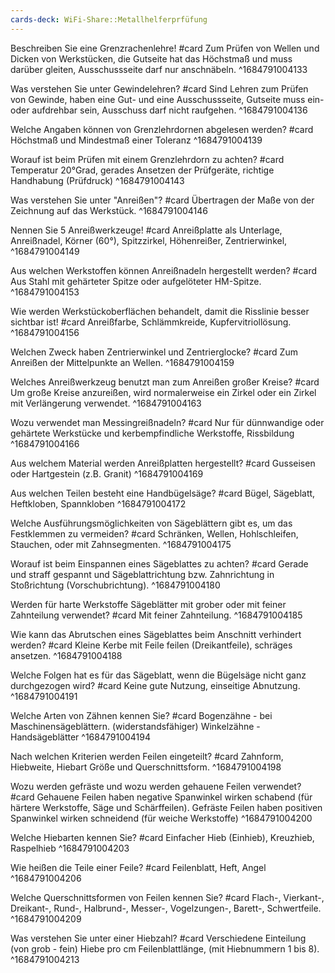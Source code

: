 ```yaml
---
cards-deck: WiFi-Share::Metallhelferprfüfung
---
```


Beschreiben Sie eine Grenzrachenlehre! #card
Zum Prüfen von Wellen und Dicken von Werkstücken, die Gutseite hat das Höchstmaß und muss darüber gleiten, Ausschussseite darf nur anschnäbeln.
^1684791004133

Was verstehen Sie unter Gewindelehren? #card
Sind Lehren zum Prüfen von Gewinde, haben eine Gut- und eine Ausschussseite, Gutseite muss ein- oder aufdrehbar sein, Ausschuss darf nicht raufgehen.
^1684791004136

Welche Angaben können von Grenzlehrdornen abgelesen werden? #card
Höchstmaß und Mindestmaß einer Toleranz
^1684791004139

Worauf ist beim Prüfen mit einem Grenzlehrdorn zu achten? #card
Temperatur 20°Grad,
gerades Ansetzen der Prüfgeräte,
richtige Handhabung (Prüfdruck)
^1684791004143

Was verstehen Sie unter "Anreißen"? #card
Übertragen der Maße von der Zeichnung auf das Werkstück.
^1684791004146

Nennen Sie 5 Anreißwerkzeuge! #card
Anreißplatte als Unterlage,
Anreißnadel,
Körner (60°),
Spitzzirkel,
Höhenreißer,
Zentrierwinkel,
^1684791004149

Aus welchen Werkstoffen können Anreißnadeln hergestellt werden? #card
Aus Stahl mit gehärteter Spitze oder aufgelöteter HM-Spitze.
^1684791004153

Wie werden Werkstückoberflächen behandelt, damit die Risslinie besser sichtbar ist! #card
Anreißfarbe,
Schlämmkreide,
Kupfervitriollösung.
^1684791004156

Welchen Zweck haben Zentrierwinkel und Zentrierglocke? #card
Zum Anreißen der Mittelpunkte an Wellen.
^1684791004159

Welches Anreißwerkzeug benutzt man zum Anreißen großer Kreise? #card
Um große Kreise anzureißen, wird normalerweise ein Zirkel oder ein Zirkel mit Verlängerung verwendet.
^1684791004163

Wozu verwendet man Messingreißnadeln? #card
Nur für dünnwandige oder gehärtete Werkstücke und kerbempfindliche Werkstoffe, Rissbildung
^1684791004166

Aus welchem Material werden Anreißplatten hergestellt? #card 
Gusseisen oder Hartgestein (z.B. Granit)
^1684791004169

Aus welchen Teilen besteht eine Handbügelsäge? #card 
Bügel,
Sägeblatt,
Heftkloben,
Spannkloben
^1684791004172

Welche Ausführungsmöglichkeiten von Sägeblättern gibt es, um das Festklemmen zu vermeiden? #card
Schränken,
Wellen,
Hohlschleifen,
Stauchen,
oder mit Zahnsegmenten.
^1684791004175

Worauf ist beim Einspannen eines Sägeblattes zu achten? #card
Gerade und straff gespannt und Sägeblattrichtung bzw. Zahnrichtung in Stoßrichtung (Vorschubrichtung).
^1684791004180

Werden für harte Werkstoffe Sägeblätter mit grober oder mit feiner Zahnteilung verwendet? #card
Mit feiner Zahnteilung.
^1684791004185

Wie kann das Abrutschen eines Sägeblattes beim Anschnitt verhindert werden? #card
Kleine Kerbe mit Feile feilen (Dreikantfeile), schräges ansetzen.
^1684791004188

Welche Folgen hat es für das Sägeblatt, wenn die Bügelsäge nicht ganz
durchgezogen wird? #card
Keine gute Nutzung, einseitige Abnutzung.
^1684791004191

Welche Arten von Zähnen kennen Sie? #card
Bogenzähne - bei Maschinensägeblättern. (widerstandsfähiger)
Winkelzähne - Handsägeblätter
^1684791004194

Nach welchen Kriterien werden Feilen eingeteilt? #card
Zahnform,
Hiebweite,
Hiebart Größe und Querschnittsform.
^1684791004198

Wozu werden gefräste und wozu werden gehauene Feilen verwendet? #card
Gehauene Feilen haben negative Spanwinkel
wirken schabend (für härtere Werkstoffe, Säge und Schärffeilen). Gefräste Feilen haben positiven Spanwinkel
wirken schneidend (für weiche Werkstoffe)
^1684791004200

Welche Hiebarten kennen Sie? #card
Einfacher Hieb (Einhieb),
Kreuzhieb,
Raspelhieb
^1684791004203

Wie heißen die Teile einer Feile? #card
Feilenblatt,
Heft,
Angel
^1684791004206

Welche Querschnittsformen von Feilen kennen Sie? #card
Flach-,
Vierkant-,
Dreikant-,
Rund-,
Halbrund-,
Messer-,
Vogelzungen-,
Barett-,
Schwertfeile.
^1684791004209

Was verstehen Sie unter einer Hiebzahl? #card
Verschiedene Einteilung (von grob - fein)
Hiebe pro cm Feilenblattlänge,
(mit Hiebnummern 1 bis 8).
^1684791004213
